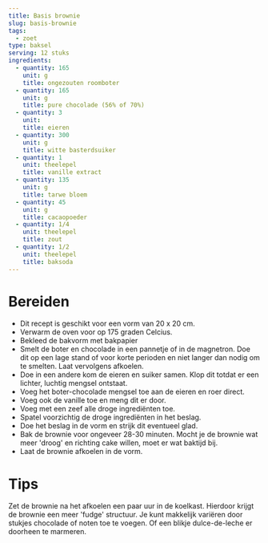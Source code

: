 ```yaml
---
title: Basis brownie
slug: basis-brownie
tags:
  - zoet
type: baksel
serving: 12 stuks
ingredients:
  - quantity: 165
    unit: g
    title: ongezouten roomboter
  - quantity: 165
    unit: g
    title: pure chocolade (56% of 70%)
  - quantity: 3
    unit:
    title: eieren
  - quantity: 300
    unit: g
    title: witte basterdsuiker
  - quantity: 1
    unit: theelepel
    title: vanille extract
  - quantity: 135
    unit: g
    title: tarwe bloem
  - quantity: 45
    unit: g
    title: cacaopoeder
  - quantity: 1/4
    unit: theelepel
    title: zout
  - quantity: 1/2
    unit: theelepel
    title: baksoda
---
```


# Bereiden

- Dit recept is geschikt voor een vorm van 20 x 20 cm.
- Verwarm de oven voor op 175 graden Celcius.
- Bekleed de bakvorm met bakpapier
- Smelt de boter en chocolade in een pannetje of in de magnetron. Doe dit op een lage stand of voor korte perioden en niet langer dan nodig om te smelten. Laat vervolgens afkoelen.
- Doe in een andere kom de eieren en suiker samen. Klop dit totdat er een lichter, luchtig mengsel ontstaat.
- Voeg het boter-chocolade mengsel toe aan de eieren en roer direct.
- Voeg ook de vanille toe en meng dit er door.
- Voeg met een zeef alle droge ingrediënten toe.
- Spatel voorzichtig de droge ingrediënten in het beslag.
- Doe het beslag in de vorm en strijk dit eventueel glad.
- Bak de brownie voor ongeveer 28-30 minuten. Mocht je de brownie wat meer 'droog' en richting cake willen, moet er wat baktijd bij.
- Laat de brownie afkoelen in de vorm.

# Tips

Zet de brownie na het afkoelen een paar uur in de koelkast. Hierdoor krijgt de brownie een meer 'fudge' structuur.
Je kunt makkelijk variëren door stukjes chocolade of noten toe te voegen. Of een blikje dulce-de-leche er doorheen te marmeren.
